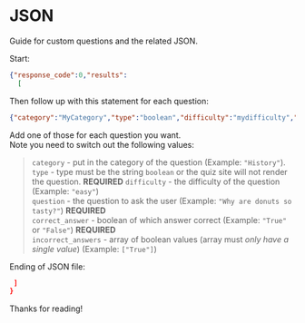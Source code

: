 # JSON

Guide for custom questions and the related JSON.  

Start:

```json
{"response_code":0,"results":
  [
```

Then follow up with this statement for each question:

```json
{"category":"MyCategory","type":"boolean","difficulty":"mydifficulty","question":"Example Question","correct_answer":"TrueOrFalse","incorrect_answers":["mybooleanvalue"]},
```

Add one of those for each question you want.  
Note you need to switch out the following values:
> `category` - put in the category of the question (Example: `"History"`).
> `type` - type must be the string `boolean` or the quiz site will not render the question. **REQUIRED**
> `difficulty` - the difficulty of the question (Example: `"easy"`)  
> `question` - the question to ask the user (Example: `"Why are donuts so tasty?"`) **REQUIRED**  
> `correct_answer` - boolean of which answer correct (Example: `"True"` or `"False"`) **REQUIRED**  
> `incorrect_answers` - array of boolean values (array must *only have a single value*) (Example: `["True"]`)  

Ending of JSON file:

```json
 ]
}
```

Thanks for reading!  
